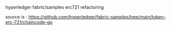 hyperledger fabric/samples erc721 refactoring

source is :
https://github.com/hyperledger/fabric-samples/tree/main/token-erc-721/chaincode-go
 
